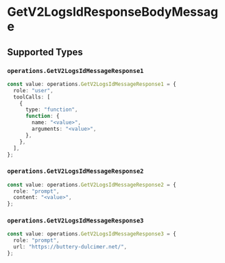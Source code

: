 # GetV2LogsIdResponseBodyMessage


## Supported Types

### `operations.GetV2LogsIdMessageResponse1`

```typescript
const value: operations.GetV2LogsIdMessageResponse1 = {
  role: "user",
  toolCalls: [
    {
      type: "function",
      function: {
        name: "<value>",
        arguments: "<value>",
      },
    },
  ],
};
```

### `operations.GetV2LogsIdMessageResponse2`

```typescript
const value: operations.GetV2LogsIdMessageResponse2 = {
  role: "prompt",
  content: "<value>",
};
```

### `operations.GetV2LogsIdMessageResponse3`

```typescript
const value: operations.GetV2LogsIdMessageResponse3 = {
  role: "prompt",
  url: "https://buttery-dulcimer.net/",
};
```

